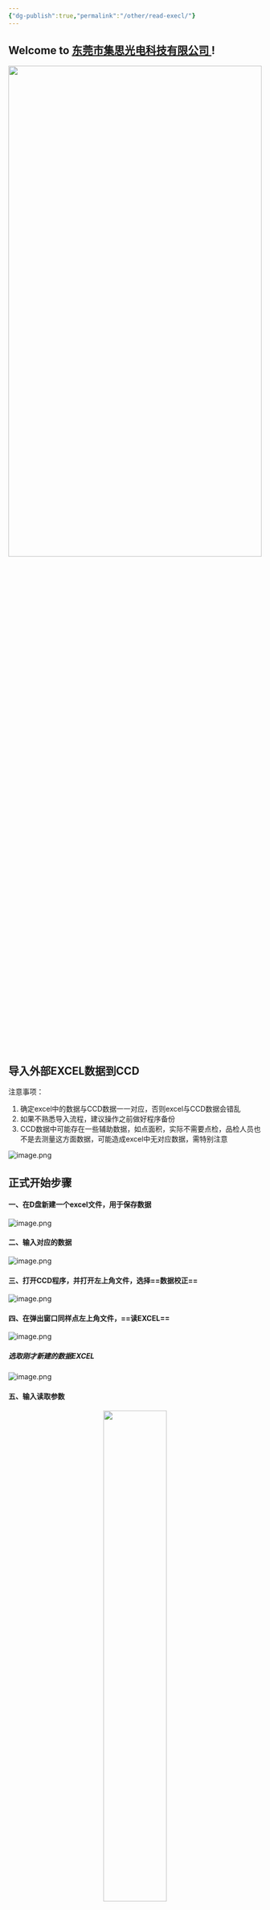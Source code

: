 ```yaml
---
{"dg-publish":true,"permalink":"/other/read-execl/"}
---
```



## Welcome to [东莞市集思光电科技有限公司 ](https://jisicn.top) ! 

<div align="center"><img src="https://tc.jisicn.top/img/202303301656475.jpg" width="100%" height="50%"></img></div>

## 导入外部EXCEL数据到CCD
<div STYLE="page-break-after: always;"></div>
注意事项：

1. 确定excel中的数据与CCD数据一一对应，否则excel与CCD数据会错乱
2. 如果不熟悉导入流程，建议操作之前做好程序备份
3. CCD数据中可能存在一些辅助数据，如点面积，实际不需要点检，品检人员也不是去测量这方面数据，可能造成excel中无对应数据，需特别注意

![image.png](https://tc.jisicn.top/img/202407081600751.png)

## 正式开始步骤

#### 一、在D盘新建一个excel文件，用于保存数据
![image.png](https://tc.jisicn.top/img/202407091354221.png)

#### 二、输入对应的数据
![image.png](https://tc.jisicn.top/img/202407091357297.png)

#### 三、打开CCD程序，并打开左上角文件，选择==数据校正==
![image.png](https://tc.jisicn.top/img/202407091400171.png)

#### 四、在弹出窗口同样点左上角文件，==读EXCEL==
![image.png](https://tc.jisicn.top/img/202407091402681.png)

##### 选取刚才新建的数据EXCEL
![image.png](https://tc.jisicn.top/img/202407091405414.png)

#### 五、输入读取参数
<div align="center"><img src="https://tc.jisicn.top/img/202407091409716.png" width="50%" height="50%"></img></div>

参数：
- 读取个数：实际个数，通常输入多少个，读多少个
- 行：行索引（从0开始，即第一行为0，第二行为1，第三行为2……），表示读取所需行的数据，如需要读取第一行的数据，这里就输入0
- 列：列索引，同行一样
- 行/列：不打勾表示读取一整行，打勾表示读取一整列

##### 如图示例
![image.png](https://tc.jisicn.top/img/202407091418278.png)

##### 成功读取数据
![image.png](https://tc.jisicn.top/img/202407091420292.png)

#### 六、最后点导入「将EXEL数据导入CCD，完成对应」
![image.png](https://tc.jisicn.top/img/202407091425041.png)

##### 导入后，通过切换数据并查看==DistanceX==已经看到数据已经导入成功

<div align="center"><img src="https://tc.jisicn.top/img/202407091431523.gif" width="30%" height="50%"></img></div>

---

<!-- 分割 --><div STYLE="page-break-after: always;"></div>

<div align="center"><img src="https://tc.jisicn.top/img/202304122151817.JPG" width="100%" height="50%"></img></div>

---

## 文件下载：
[下载为PDF]() 

---

## 如何获取更多CCD资讯
关注公众号，并发送 **“CCD”** 

<div align="center"><img src="https://tc.jisicn.top/img/202405012133208.jpg" width="30%" height="40%"></img></div>

---

<center><a href="Https://www.jisicn.top" target="_blank">东莞集思光电科技有限公司</a></center>
<center><a href="Https://www.jisicn.top" target="_blank">https://www.jisicn.top</a></center>
<center><a href="Https://www.dgjisi.eu.org" target="_blank">https://www.dgjisi.eu.org</a></center>

---

<div align='center' ><font size='50'><b>End   Thanks</b></font></div>
<div align='center'><font size='3'><b>联系人：周生  18029199900 「dgjisi@foxmail.com」</b></font></div>

